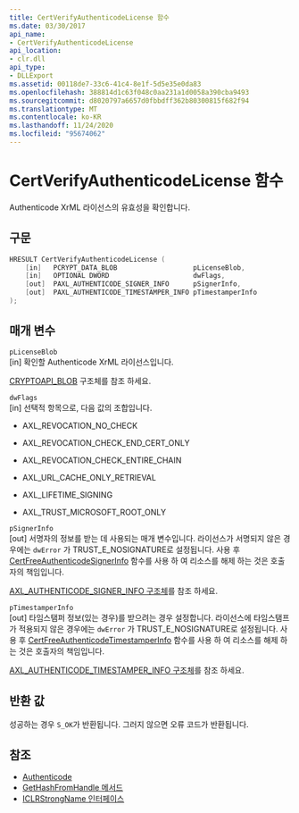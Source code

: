 ```yaml
---
title: CertVerifyAuthenticodeLicense 함수
ms.date: 03/30/2017
api_name:
- CertVerifyAuthenticodeLicense
api_location:
- clr.dll
api_type:
- DLLExport
ms.assetid: 00118de7-33c6-41c4-8e1f-5d5e35e0da83
ms.openlocfilehash: 388814d1c63f048c0aa231a1d0058a390cba9493
ms.sourcegitcommit: d8020797a6657d0fbbdff362b80300815f682f94
ms.translationtype: MT
ms.contentlocale: ko-KR
ms.lasthandoff: 11/24/2020
ms.locfileid: "95674062"
---
```

# <a name="certverifyauthenticodelicense-function"></a>CertVerifyAuthenticodeLicense 함수

Authenticode XrML 라이선스의 유효성을 확인합니다.  
  
## <a name="syntax"></a>구문  
  
```cpp  
HRESULT CertVerifyAuthenticodeLicense (  
    [in]   PCRYPT_DATA_BLOB                   pLicenseBlob,  
    [in]   OPTIONAL DWORD                     dwFlags,  
    [out]  PAXL_AUTHENTICODE_SIGNER_INFO      pSignerInfo,  
    [out]  PAXL_AUTHENTICODE_TIMESTAMPER_INFO pTimestamperInfo  
);  
```  
  
## <a name="parameters"></a>매개 변수  

 `pLicenseBlob`  
 [in] 확인할 Authenticode XrML 라이선스입니다.  
  
 [CRYPTOAPI_BLOB](/windows/win32/api/dpapi/ns-dpapi-crypt_integer_blob) 구조체를 참조 하세요.  
  
 `dwFlags`  
 [in] 선택적 항목으로, 다음 값의 조합입니다.  
  
- AXL_REVOCATION_NO_CHECK  
  
- AXL_REVOCATION_CHECK_END_CERT_ONLY  
  
- AXL_REVOCATION_CHECK_ENTIRE_CHAIN  
  
- AXL_URL_CACHE_ONLY_RETRIEVAL  
  
- AXL_LIFETIME_SIGNING  
  
- AXL_TRUST_MICROSOFT_ROOT_ONLY  
  
 `pSignerInfo`  
 [out] 서명자의 정보를 받는 데 사용되는 매개 변수입니다. 라이선스가 서명되지 않은 경우에는 `dwError` 가 TRUST_E_NOSIGNATURE로 설정됩니다. 사용 후 [CertFreeAuthenticodeSignerInfo](certfreeauthenticodesignerinfo-function.md) 함수를 사용 하 여 리소스를 해제 하는 것은 호출자의 책임입니다.  
  
 [AXL_AUTHENTICODE_SIGNER_INFO 구조체](axl-authenticode-signer-info-structure.md)를 참조 하세요.  
  
 `pTimestamperInfo`  
 [out] 타임스탬퍼 정보(있는 경우)를 받으려는 경우 설정합니다. 라이선스에 타임스탬프가 적용되지 않은 경우에는 `dwError` 가 TRUST_E_NOSIGNATURE로 설정됩니다. 사용 후 [CertFreeAuthenticodeTimestamperInfo](certfreeauthenticodetimestamperinfo-function.md) 함수를 사용 하 여 리소스를 해제 하는 것은 호출자의 책임입니다.  
  
 [AXL_AUTHENTICODE_TIMESTAMPER_INFO 구조체](axl-authenticode-timestamper-info-structure.md)를 참조 하세요.  
  
## <a name="return-value"></a>반환 값  

 성공하는 경우 `S_OK`가 반환됩니다. 그러지 않으면 오류 코드가 반환됩니다.  
  
## <a name="see-also"></a>참조

- [Authenticode](index.md)
- [GetHashFromHandle 메서드](../hosting/iclrstrongname-gethashfromhandle-method.md)
- [ICLRStrongName 인터페이스](../hosting/iclrstrongname-interface.md)
